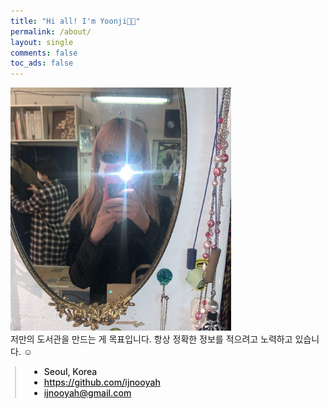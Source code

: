 ```yaml
---
title: "Hi all! I'm Yoonji👋🏻"
permalink: /about/
layout: single
comments: false
toc_ads: false
---
```


<div>
    <img src="/assets/images/me.jpg" alt="about_me" width="70%" min-width="700px" itemprop="image">
</div>
<div>
    저만의 도서관을 만드는 게 목표입니다. 항상 정확한 정보를 적으려고 노력하고 있습니다. ☺️
</div>
<div style="border-left: 2px solid rgba(199, 198, 198, 0.7); margin: 0.5em 0 0 0.5em; padding-left: 1.5em; font-weight: 500;">
    <ul class="author__urls social-icons">
        <li itemprop="homeLocation" itemscope itemtype="https://schema.org/Place">
          <i class="fas fa-fw fa-map-marker-alt" aria-hidden="true"></i> <span itemprop="name">  Seoul, Korea </span>
        </li>
        <li>
          <a href="https://github.com/ijnooyah" itemprop="sameAs" rel="nofollow noopener noreferrer">
            <i class="fab fa-fw fa-github" aria-hidden="true"></i><span class="label">  https://github.com/ijnooyah</span>
          </a>
        </li>
        <li>
          <a href="mailto:ijnooyah@gmail.com">
            <meta itemprop="email" content="ijnooyah@gmail.com" />
            <i class="fas fa-fw fa-envelope-square" aria-hidden="true"></i><span class="label">  ijnooyah@gmail.com</span>
          </a>
        </li>
    </ul>
  </div>
  
